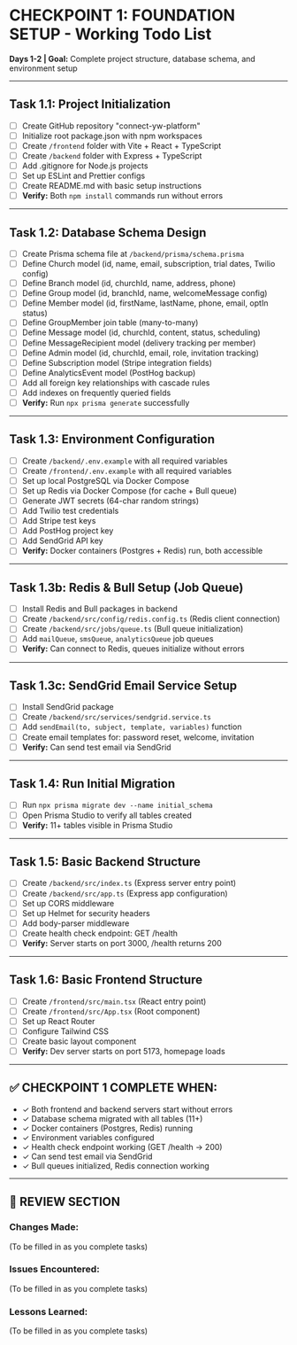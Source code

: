 # CHECKPOINT 1: FOUNDATION SETUP - Working Todo List
**Days 1-2 | Goal:** Complete project structure, database schema, and environment setup

---

## Task 1.1: Project Initialization

- [ ] Create GitHub repository "connect-yw-platform"
- [ ] Initialize root package.json with npm workspaces
- [ ] Create `/frontend` folder with Vite + React + TypeScript
- [ ] Create `/backend` folder with Express + TypeScript
- [ ] Add .gitignore for Node.js projects
- [ ] Set up ESLint and Prettier configs
- [ ] Create README.md with basic setup instructions
- [ ] **Verify:** Both `npm install` commands run without errors

---

## Task 1.2: Database Schema Design

- [ ] Create Prisma schema file at `/backend/prisma/schema.prisma`
- [ ] Define Church model (id, name, email, subscription, trial dates, Twilio config)
- [ ] Define Branch model (id, churchId, name, address, phone)
- [ ] Define Group model (id, branchId, name, welcomeMessage config)
- [ ] Define Member model (id, firstName, lastName, phone, email, optIn status)
- [ ] Define GroupMember join table (many-to-many)
- [ ] Define Message model (id, churchId, content, status, scheduling)
- [ ] Define MessageRecipient model (delivery tracking per member)
- [ ] Define Admin model (id, churchId, email, role, invitation tracking)
- [ ] Define Subscription model (Stripe integration fields)
- [ ] Define AnalyticsEvent model (PostHog backup)
- [ ] Add all foreign key relationships with cascade rules
- [ ] Add indexes on frequently queried fields
- [ ] **Verify:** Run `npx prisma generate` successfully

---

## Task 1.3: Environment Configuration

- [ ] Create `/backend/.env.example` with all required variables
- [ ] Create `/frontend/.env.example` with all required variables
- [ ] Set up local PostgreSQL via Docker Compose
- [ ] Set up Redis via Docker Compose (for cache + Bull queue)
- [ ] Generate JWT secrets (64-char random strings)
- [ ] Add Twilio test credentials
- [ ] Add Stripe test keys
- [ ] Add PostHog project key
- [ ] Add SendGrid API key
- [ ] **Verify:** Docker containers (Postgres + Redis) run, both accessible

---

## Task 1.3b: Redis & Bull Setup (Job Queue)

- [ ] Install Redis and Bull packages in backend
- [ ] Create `/backend/src/config/redis.config.ts` (Redis client connection)
- [ ] Create `/backend/src/jobs/queue.ts` (Bull queue initialization)
- [ ] Add `mailQueue`, `smsQueue`, `analyticsQueue` job queues
- [ ] **Verify:** Can connect to Redis, queues initialize without errors

---

## Task 1.3c: SendGrid Email Service Setup

- [ ] Install SendGrid package
- [ ] Create `/backend/src/services/sendgrid.service.ts`
- [ ] Add `sendEmail(to, subject, template, variables)` function
- [ ] Create email templates for: password reset, welcome, invitation
- [ ] **Verify:** Can send test email via SendGrid

---

## Task 1.4: Run Initial Migration

- [ ] Run `npx prisma migrate dev --name initial_schema`
- [ ] Open Prisma Studio to verify all tables created
- [ ] **Verify:** 11+ tables visible in Prisma Studio

---

## Task 1.5: Basic Backend Structure

- [ ] Create `/backend/src/index.ts` (Express server entry point)
- [ ] Create `/backend/src/app.ts` (Express app configuration)
- [ ] Set up CORS middleware
- [ ] Set up Helmet for security headers
- [ ] Add body-parser middleware
- [ ] Create health check endpoint: GET /health
- [ ] **Verify:** Server starts on port 3000, /health returns 200

---

## Task 1.6: Basic Frontend Structure

- [ ] Create `/frontend/src/main.tsx` (React entry point)
- [ ] Create `/frontend/src/App.tsx` (Root component)
- [ ] Set up React Router
- [ ] Configure Tailwind CSS
- [ ] Create basic layout component
- [ ] **Verify:** Dev server starts on port 5173, homepage loads

---

## ✅ CHECKPOINT 1 COMPLETE WHEN:

- ✓ Both frontend and backend servers start without errors
- ✓ Database schema migrated with all tables (11+)
- ✓ Docker containers (Postgres, Redis) running
- ✓ Environment variables configured
- ✓ Health check endpoint working (GET /health → 200)
- ✓ Can send test email via SendGrid
- ✓ Bull queues initialized, Redis connection working

---

## 📝 REVIEW SECTION

### Changes Made:
(To be filled in as you complete tasks)

### Issues Encountered:
(To be filled in as you complete tasks)

### Lessons Learned:
(To be filled in as you complete tasks)
